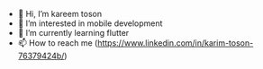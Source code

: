 - 👋 Hi, I’m kareem toson
- 👀 I’m interested in mobile development
- 🌱 I’m currently learning flutter
- 📫 How to reach me (https://www.linkedin.com/in/karim-toson-76379424b/)




<!---
kareemtoson12/kareemtoson12 is a ✨ special ✨ repository because its `README.md` (this file) appears on your GitHub profile.
You can click the Preview link to take a look at your changes.
--->
